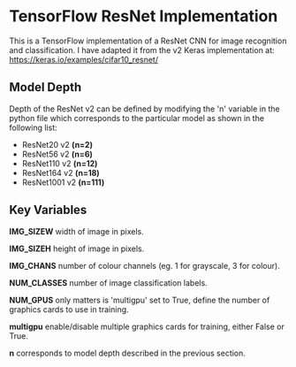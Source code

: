 # TensorFlow ResNet Implementation

This is a TensorFlow implementation of a ResNet CNN for image recognition and classification. 
I have adapted it from the v2 Keras implementation at: https://keras.io/examples/cifar10_resnet/

## Model Depth
Depth of the ResNet v2 can be defined by modifying the 'n' variable in the python file which corresponds to the particular model as shown in the following list:

* ResNet20 v2 	  **(n=2)**
* ResNet56 v2 	  **(n=6)**
* ResNet110 v2 	  **(n=12)**
* ResNet164 v2 	  **(n=18)**
* ResNet1001 v2 	**(n=111)**

## Key Variables
**IMG_SIZEW** width of image in pixels.

**IMG_SIZEH** height of image in pixels.

**IMG_CHANS** number of colour channels (eg. 1 for grayscale, 3 for colour).

**NUM_CLASSES** number of image classification labels.

**NUM_GPUS** only matters is 'multigpu' set to True, define the number of graphics cards to use in training.

**multigpu** enable/disable multiple graphics cards for training, either False or True.

**n** corresponds to model depth described in the previous section.
